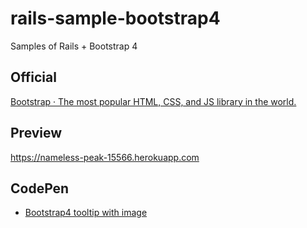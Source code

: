 # rails-sample-bootstrap4

Samples of Rails + Bootstrap 4 

## Official
[Bootstrap · The most popular HTML, CSS, and JS library in the world\.](https://getbootstrap.com/)

## Preview
https://nameless-peak-15566.herokuapp.com

## CodePen
- [Bootstrap4 tooltip with image](https://codepen.io/NaokiIshimura/pen/XzOJBL)
